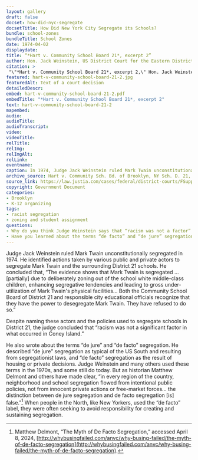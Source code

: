 ```yaml
--- 
layout: gallery
draft: false
docset: how-did-nyc-segregate
docsetTitle: How Did New York City Segregate its Schools?
bundle: school-zones
bundleTitle: School Zones
date: 1974-04-02
displaydate: 
title: “*Hart v. Community School Board 21*, excerpt 2”
author: Hon. Jack Weinstein, US District Court for the Eastern District of New York
citation: >
 "\"*Hart v. Community School Board 21*, excerpt 2,\" Hon. Jack Weinstein, U.S. District Court for the Eastern District of New York, in New York City Civil Rights History Project, Accessed: [Month Day, Year], https://nyccivilrightshistory.org/gallery/hart-v-community-school-board-21-2."
featured: hart-v-community-school-board-21-2.jpg
featuredAlt: Text of a court decision
detailedDescr: 
embed: hart-v-community-school-board-21-2.pdf
embedTitle: "*Hart v. Community School Board 21*, excerpt 2"
text: hart-v-community-school-board-21-2
mapembed: 
audio: 
audioTitle: 
audioTranscript: 
video: 
videoTitle: 
relTitle: 
relImg: 
relImgAlt: 
relLink: 
eventname: 
caption: In 1974, Judge Jack Weinstein ruled Mark Twain unconstitutionally segregated. In this excerpt he explains how he thought segregation at the school came to be.
archive_source: Hart v. Community Sch. Bd. of Brooklyn, NY Sch. D. 21, 383 F. Supp. 699 (E.D.N.Y. 1974)
source_link: https://law.justia.com/cases/federal/district-courts/FSupp/383/699/2245271/
copyright: Government Document
categories: 
- Brooklyn
- K-12 organizing
tags: 
- racist segregation
- zoning and student assignment
questions: 
- Why do you think Judge Weinstein says that “racism was not a factor” in segregating Mark Twain Junior High School? Do you agree, based on [the evidence here](/topics/how-did-nyc-segregate/)?  Who benefits from such a pronouncement? What problems does this kind of statement create? 
- Have you learned about the terms “de facto” and “de jure” segregation in school? Based on what you have learned about segregation on Coney Island and at Mark Twain, is it correct to describe segregation in New York City as “de facto”?"
--- 
```


Judge Jack Weinstein ruled Mark Twain unconstitutionally segregated in 1974. He identified actions taken by various public and private actors to segregate Mark Twain and the surrounding District 21 schools. He concluded that, “The evidence shows that Mark Twain is segregated … \[partially\] due to deliberately zoning out of the school white middle-class children, enhancing segregative tendencies and leading to gross under-utilization of Mark Twain's physical facilities… Both the Community School Board of District 21 and responsible city educational officials recognize that they have the power to desegregate Mark Twain. They have refused to do so.”

Despite naming these actors and the policies used to segregate schools in District 21, the judge concluded that “racism was not a significant factor in what occurred in Coney Island.”

He also wrote about the terms “de jure” and “de facto” segregation. He described “de jure” segregation as typical of the US South and resulting from segregationist laws, and “de facto” segregation as the result of housing or private decisions. Judge Weinstein and many others used these terms in the 1970s, and some still do today. But as historian Matthew Delmont and others have made clear, “in every region of the country, neighborhood and school segregation flowed from intentional public policies, not from innocent private actions or free-market forces… the distinction between de jure segregation and de facto segregation \[is\] false.”[^1] When people in the North, like New Yorkers, used the “de facto” label, they were often seeking to avoid responsibility for creating and sustaining segregation.

[^1]: Matthew Delmont, “The Myth of De Facto Segregation,” accessed April 8, 2024, [http://whybusingfailed.com/anvc/why-busing-failed/the-myth-of-de-facto-segregation](http://whybusingfailed.com/anvc/why-busing-failed/the-myth-of-de-facto-segregation).
